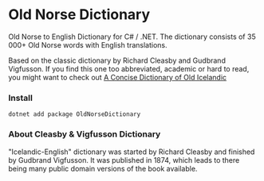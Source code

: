 # Old Norse Dictionary

Old Norse to English Dictionary for C# / .NET. The dictionary consists of 35 000+ Old Norse words with English translations.

Based on the classic dictionary by Richard Cleasby and Gudbrand Vigfusson. If you find this one too abbreviated, academic or hard to read, you might want to check out [A Concise Dictionary of Old Icelandic](https://github.com/stscoundrel/old-icelandic-dictionary-cs)

### Install

```
dotnet add package OldNorseDictionary
```

### About Cleasby & Vigfusson Dictionary

"Icelandic-English" dictionary was started by Richard Cleasby and finished by Gudbrand Vigfusson. It was published in 1874, which leads to there being many public domain versions of the book available.
